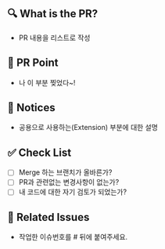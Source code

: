 ## 🔍 What is the PR?

- PR 내용을 리스트로 작성

## 📍 PR Point

- 나 이 부분 찢었다~!

## 📢 Notices

- 공용으로 사용하는(Extension) 부분에 대한 설명

## ✅ Check List

- [ ] Merge 하는 브랜치가 올바른가?
- [ ] PR과 관련없는 변경사항이 없는가?
- [ ] 내 코드에 대한 자기 검토가 되었는가?

## 💭 Related Issues

- 작업한 이슈번호를 # 뒤에 붙여주세요. 
